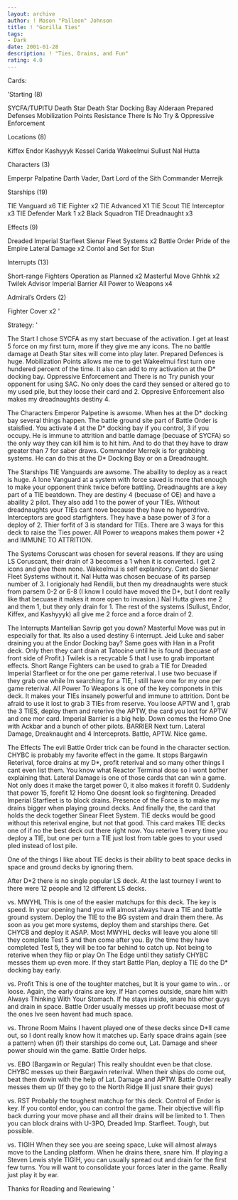 ```yaml
---
layout: archive
author: ! Mason "Palleon" Johnson
title: ! "Gorilla Ties"
tags:
- Dark
date: 2001-01-28
description: ! "Ties, Drains, and Fun"
rating: 4.0
---
```

Cards: 

'Starting (8)

SYCFA/TUPITU
Death Star
Death Star Docking Bay
Alderaan
Prepared Defenses
Mobilization Points
Resistance
There Is No Try & Oppressive Enforcement

Locations (8)

Kiffex
Endor
Kashyyyk
Kessel
Carida
Wakeelmui
Sullust
Nal Hutta

Characters (3)

Emperpr Palpatine
Darth Vader, Dart Lord of the Sith
Commander Merrejk

Starships (19)

TIE Vanguard x6
TIE Fighter x2
TIE Advanced X1
TIE Scout
TIE Interceptor x3
TIE Defender Mark 1 x2
Black Squadron TIE
Dreadnaught x3

Effects (9)

Dreaded Imperial Starfleet
Sienar Fleet Systems x2
Battle Order
Pride of the Empire
Lateral Damage x2
Contol and Set for Stun

Interrupts (13)

Short-range Fighters
Operation as Planned x2
Masterful Move
Ghhhk x2
Twilek Advisor
Imperial Barrier
All Power to Weapons x4

Admiral’s Orders (2)

Fighter Cover x2  '

Strategy: '

The Start
I chose SYCFA as my start becuase of the activation. I get at least 5 force on my first turn, more if they give me any icons. The no battle damage at Death Star sites will come into play later. Prepared Defences is huge. Mobilization Points allows me me to get Wakeelmui first turn one hundered percent of the time. It also can add to my activation at the D* docking bay. Oppressive Enforcement and There is no Try punish your opponent for using SAC. No only does the card they sensed or altered go to my used pile, but they loose their card and 2. Oppresive Enforcement also makes my dreadnaughts destiny 4.

The Characters
Emperor Palpetine is awsome. When hes at the D* docking bay several things happen. The battle ground site part of Battle Order is staisfied. You activate 4 at the D* docking bay if you control, 3 if you occupy. He is immune to attrition and battle damage (becuase of SYCFA) so the only way they can kill him is to hit him. And to do that they have to draw greater than 7 for saber draws. Commander Merrejk is for grabbing systems. He can do this at the D* Docking Bay or on a Dreadnaught.

The Starships
TIE Vanguards are awsome. The abaility to deploy as a react is huge. A lone Vanguard at a system with force saved is more that enough to make your opponent think twice before battling. Dreadnaughts are a key part of a TIE beatdown. They are destiny 4 (becuase of OE) and have a abaility 2 pilot. They also add 1 to the power of your TIEs. Without dreadnaughts your TIEs cant nove because they have no hyperdrive. Interceptors are good starfighters. They have a base power of 3 for a deploy of 2. Thier forfit of 3 is standard for TIEs. There are 3 ways for this deck to raise the Ties power. All Power to weapons makes them power +2 and IMMUNE TO ATTRITION.

The Systems
Coruscant was chosen for several reasons. If they are using LS Coruscant, their drain of 3 becomes a 1 when it is converted. I get 2 icons and give them none. Wakeelmui is self explanitory. Cant do Sienar Fleet Systems without it. Nal Hutta was chosen becuase of its parsep number of 3. I origionaly had Rendili, but then my dreadnaughts were stuck from parsem 0-2 or 6-8 (I know I could have moved the D*, but I dont really like that becuase it makes it more open to invasion.) Nal Hutta gives me 2 and them 1, but they only drain for 1. The rest of the systems (Sullust, Endor, Kiffex, and Kashyyyk) all give me 2 force and a force drain of 2.

The Interrupts
Mantellian Savrip got you down? Masterful Move was put in especially for that. Its also a used destiny 6 interrupt. Jeid Luke and saber draining you at the Endor Docking bay? Same goes with Han in a Profit deck. Only then they cant drain at Tatooine until he is found (becuase of front side of Profit.) Twilek is a recycable 5 that I use to grab important effects. Short Range Fighters can be used to grab a TIE for Dreaded Imperial Starfleet or for the one per game reterival. I use two becuase if they grab one while Im searching for a TIE, I still have one for my one per game reterival. All Power To Weapons is one of the key componets in this deck. It makes your TIEs insanely powerful and immune to attrition. Dont be afraid to use it lost to grab 3 TIEs from reserve. You loose APTW and 1, grab the 3 TIES, deploy them and reterive the APTW, the card you lost for APTW and one mor card. Imperial Barrier is a big help. Down comes the Homo One with Ackbar and a bunch of other pilots. BARRIER Next turn. Lateral Damage, Dreaknaught and 4 Interceprots. Battle, APTW. Nice game.

The Effects
The evil Battle Order trick can be found in the character section. CHYBC is probably my favorite effect in the game. It stops Bargawin Reterival, force drains at my D*, profit reterival and so many other things I cant even list them. You know what Reactor Terminal dose so I wont bother explaining that. Lateral Damage is one of those cards that can win a game. Not only does it make the target power 0, it also makes it forefit 0. Suddenly that power 15, forefit 12 Homo One doesnt look so firghtening. Dreaded Imperial Starfleet is to block drains. Presence of the Force is to make my drains bigger when playing ground decks. And finally the, the card that holds the deck together Sinear Fleet System. TIE decks would be good without this reterival engine, but not that good. This card makes TIE decks one of if no the best deck out there right now. You reterive 1 every time you deploy a TIE, but one per turn a TIE just lost from table goes to your used pled instead of lost pile.

One of the things I like about TIE decks is their ability to beat space decks in space and ground decks by ignoring them.

After D*2 there is no single popular LS deck. At the last tourney I went to there were 12 people and 12 different LS decks.

vs. MWYHL
This is one of the easier matchups for this deck. The key is speed. In your opening hand you will almost always have a TIE and battle ground system. Deploy the TIE to the BG system and drain them there. As soon as you get more systems, deploy them and starships there. Get CHYCB and deploy it ASAP. Most MWYHL decks will leave you alone till they complete Test 5 and then come after you. By the time they have completed Test 5, they will be too far behind to catch up. Not being to reterive when they flip or play On The Edge until they satisfy CHYBC messes them up even more. If they start Battle Plan, deploy a TIE do the D* docking bay early.

vs. Profit
This is one of the toughter matches, but It is your game to win... or loose. Again, the early drains are key. If Han comes outside, snare him with Always Thinking With Your Stomach. If he stays inside, snare his other guys and drain in space. Battle Order usually messes up profit becuase most of the ones Ive seen havent had much space.

vs. Throne Room Mains
I havent played one of these decks since D*II came out, so I dont really know how it matches up. Early space drains again (see a pattern) when (if) their starships do come out, Lat. Damage and sheer power should win the game. Battle Order helps.

vs. EBO (Bargawin or Regular)
This really shouldnt even be that close. CHYBC messes up their Bargawin reterival. When their ships do come out, beat them dowin with the help of Lat. Damage and APTW. Battle Order really messes them up (If they go to the North Ridge Ill just snare their guys)

vs. RST
Probably the toughest matchup for this deck. Control of Endor is key. If you contol endor, you can control the game. Their objective will flip back durring your move phase and all their drains will be limited to 1. Then you can block drains with U-3PO, Dreaded Imp. Starfleet. Tough, but possible.

vs. TIGIH
When they see you are seeing space, Luke will almost always move to the Landing platform. When he drains there, snare him. If playing a Steven Lewis style TIGIH, you can usually spread out and drain for the first few turns. You will want to consolidate your forces later in the game. Really just play it by ear.

Thanks for Reading and Rewiewing '
